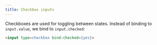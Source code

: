 ```yaml
---
title: Checkbox inputs
---
```


Checkboxes are used for toggling between states. Instead of binding to `input.value`, we bind to `input.checked`:

```html
<input type=checkbox bind:checked={yes}>
```